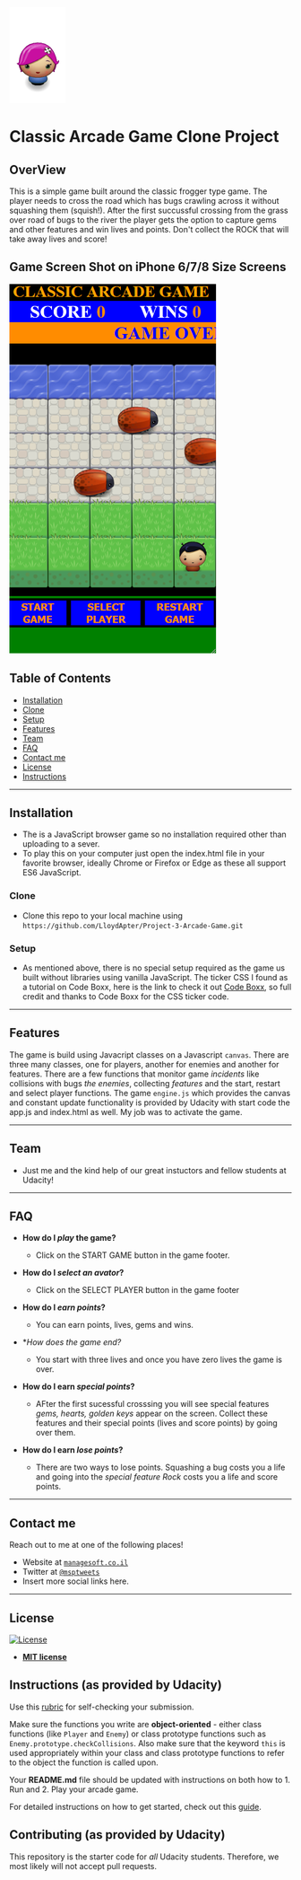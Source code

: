 <img src=https://raw.githubusercontent.com/LloydApter/Project-3-Arcade-Game/master/images/players/char-pink-girl.png>

# Classic Arcade Game Clone Project

## OverView

This is a simple game built around the classic frogger type game.  The player needs to cross the road which has bugs crawling across it without squashing them (squish!).  After the first succussful crossing from the grass over road of bugs to the river the player gets the option to capture gems and other features and win lives and points.  Don't collect the ROCK that will take away lives and score!

## Game Screen Shot on iPhone 6/7/8 Size Screens


<img src=https://raw.githubusercontent.com/LloydApter/Project-3-Arcade-Game/master/images/game-screenshot.png>


## Table of Contents


- [Installation](#installation)
- [Clone](#clone)
- [Setup](#setup)
- [Features](#features)
- [Team](#team)
- [FAQ](#FAQ)
- [Contact me](#contact-me)
- [License](#license)
- [Instructions](#instructions)



---

## Installation

- The is a JavaScript browser game so no installation required other than uploading to a sever.
- To play this on your computer just open the index.html file in your favorite browser, ideally Chrome or Firefox or Edge as these all support ES6 JavaScript.


### Clone

- Clone this repo to your local machine using `https://github.com/LloydApter/Project-3-Arcade-Game.git`


### Setup

- As mentioned above, there is no special setup required as the game us built without libraries using vanilla JavaScript.  The ticker CSS I found as a tutorial on Code Boxx, here is the link to check it out <a href=https://code-boxx.com/html-css-news-ticker-horizontal-vertical/>Code Boxx</a>, so full credit and thanks to Code Boxx for the CSS ticker code.
---


## Features

The game is build using Javacript classes on a Javascript ```canvas```.  There are three many classes, one for players, another for enemies and another for features.  There are a few functions that monitor game *incidents* like collisions with bugs *the enemies*, collecting *features* and the start, restart and select player functions.  The game ```engine.js``` which provides the canvas and constant update functionality is provided by Udacity with start code the app.js and index.html as well. My job was to activate the game. 


---


## Team

- Just me and the kind help of our great instuctors and fellow students at Udacity!


---

## FAQ

- **How do I *play* the game?**
    - Click on the START GAME button in the game footer.

- **How do I *select an avator*?**
    - Click on the SELECT PLAYER button in the game footer

- **How do I *earn points*?**
    - You can earn points, lives, gems and wins.

- **How does the *game end?**
    - You start with three lives and once you have zero lives the game is over.

- **How do I earn *special points*?**
    - AFter the first sucessful crosssing you will see special features *gems, hearts, golden keys* appear on the screen.  Collect these features and their special points (lives and score points) by going over them.

- **How do I earn *lose points*?**
    - There are two ways to lose points. Squashing a bug costs you a life and going into the *special feature Rock* costs you a life and score points.


---

## Contact me

Reach out to me at one of the following places!

- Website at <a href="https://managesoft.co.il" target="_blank">`managesoft.co.il`</a>
- Twitter at <a href="https://twitter.com/msptweets" target="_blank">`@msptweets`</a>
- Insert more social links here.


---

## License

[![License](http://img.shields.io/:license-mit-blue.svg?style=flat-square)](http://badges.mit-license.org)

- **[MIT license](http://opensource.org/licenses/mit-license.php)**



## Instructions (as provided by Udacity)

Use this [rubric](https://review.udacity.com/#!/rubrics/15/view) for self-checking your submission.

Make sure the functions you write are **object-oriented** - either class functions (like `Player` and `Enemy`) or class prototype functions such as `Enemy.prototype.checkCollisions`. Also make sure that the keyword `this` is used appropriately within your class and class prototype functions to refer to the object the function is called upon.

Your **README.md** file should be updated with instructions on both how to 1. Run and 2. Play your arcade game.

For detailed instructions on how to get started, check out this [guide](https://docs.google.com/document/d/1v01aScPjSWCCWQLIpFqvg3-vXLH2e8_SZQKC8jNO0Dc/pub?embedded=true).

## Contributing (as provided by Udacity)

This repository is the starter code for _all_ Udacity students. Therefore, we most likely will not accept pull requests.
